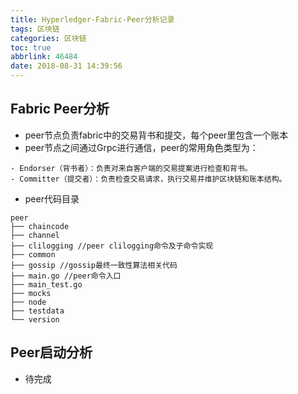 ```yaml
---
title: Hyperledger-Fabric-Peer分析记录
tags: 区块链
categories: 区块链
toc: true
abbrlink: 46484
date: 2018-08-31 14:39:56
---
```


## Fabric Peer分析


- peer节点负责fabric中的交易背书和提交，每个peer里包含一个账本
- peer节点之间通过Grpc进行通信，peer的常用角色类型为：

```
- Endorser（背书者）：负责对来自客户端的交易提案进行检查和背书。
- Committer（提交者）：负责检查交易请求，执行交易并维护区块链和账本结构。
```
- peer代码目录


```
peer
├── chaincode 
├── channel
├── clilogging //peer clilogging命令及子命令实现
├── common
├── gossip //gossip最终一致性算法相关代码
├── main.go //peer命令入口
├── main_test.go
├── mocks
├── node
├── testdata
└── version

```
## Peer启动分析
- 待完成